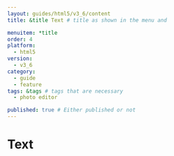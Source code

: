 ```yaml
---
layout: guides/html5/v3_6/content
title: &title Text # title as shown in the menu and 

menuitem: *title
order: 4
platform:
  - html5
version:
  - v3_6
category: 
  - guide
  - feature
tags: &tags # tags that are necessary
  - photo editor 

published: true # Either published or not 
---
```



# Text